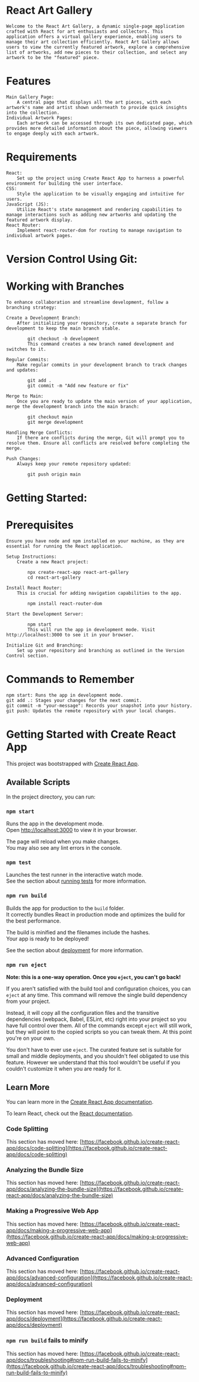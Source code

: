 # React Art Gallery
    Welcome to the React Art Gallery, a dynamic single-page application crafted with React for art enthusiasts and collectors. This application offers a virtual gallery experience, enabling users to manage their art collection efficiently. React Art Gallery allows users to view the currently featured artwork, explore a comprehensive list of artworks, add new pieces to their collection, and select any artwork to be the "featured" piece.



# Features
    Main Gallery Page: 
        A central page that displays all the art pieces, with each artwork's name and artist shown underneath to provide quick insights into the collection.
    Individual Artwork Pages: 
        Each artwork can be accessed through its own dedicated page, which provides more detailed information about the piece, allowing viewers to engage deeply with each artwork.



# Requirements
    React: 
        Set up the project using Create React App to harness a powerful environment for building the user interface.
    CSS: 
        Style the application to be visually engaging and intuitive for users.
    JavaScript (JS):
        Utilize React's state management and rendering capabilities to manage interactions such as adding new artworks and updating the featured artwork display.
    React Router: 
        Implement react-router-dom for routing to manage navigation to individual artwork pages.



# Version Control Using Git:
# Working with Branches
    To enhance collaboration and streamline development, follow a branching strategy:

    Create a Development Branch: 
        After initializing your repository, create a separate branch for development to keep the main branch stable.

            git checkout -b development
            This command creates a new branch named development and switches to it.

    Regular Commits: 
        Make regular commits in your development branch to track changes and updates:

            git add .
            git commit -m "Add new feature or fix"

    Merge to Main: 
        Once you are ready to update the main version of your application, merge the development branch into the main branch:

            git checkout main
            git merge development

    Handling Merge Conflicts: 
        If there are conflicts during the merge, Git will prompt you to resolve them. Ensure all conflicts are resolved before completing the merge.

    Push Changes: 
        Always keep your remote repository updated:

            git push origin main



# Getting Started:
# Prerequisites
    Ensure you have node and npm installed on your machine, as they are essential for running the React application.

    Setup Instructions:
        Create a new React project:

            npx create-react-app react-art-gallery
            cd react-art-gallery

    Install React Router: 
        This is crucial for adding navigation capabilities to the app.

            npm install react-router-dom
            
    Start the Development Server:

            npm start
            This will run the app in development mode. Visit http://localhost:3000 to see it in your browser.

    Initialize Git and Branching: 
        Set up your repository and branching as outlined in the Version Control section.

# Commands to Remember
    npm start: Runs the app in development mode.
    git add .: Stages your changes for the next commit.
    git commit -m "your-message": Records your snapshot into your history.
    git push: Updates the remote repository with your local changes.























# Getting Started with Create React App

This project was bootstrapped with [Create React App](https://github.com/facebook/create-react-app).

## Available Scripts

In the project directory, you can run:

### `npm start`

Runs the app in the development mode.\
Open [http://localhost:3000](http://localhost:3000) to view it in your browser.

The page will reload when you make changes.\
You may also see any lint errors in the console.

### `npm test`

Launches the test runner in the interactive watch mode.\
See the section about [running tests](https://facebook.github.io/create-react-app/docs/running-tests) for more information.

### `npm run build`

Builds the app for production to the `build` folder.\
It correctly bundles React in production mode and optimizes the build for the best performance.

The build is minified and the filenames include the hashes.\
Your app is ready to be deployed!

See the section about [deployment](https://facebook.github.io/create-react-app/docs/deployment) for more information.

### `npm run eject`

**Note: this is a one-way operation. Once you `eject`, you can't go back!**

If you aren't satisfied with the build tool and configuration choices, you can `eject` at any time. This command will remove the single build dependency from your project.

Instead, it will copy all the configuration files and the transitive dependencies (webpack, Babel, ESLint, etc) right into your project so you have full control over them. All of the commands except `eject` will still work, but they will point to the copied scripts so you can tweak them. At this point you're on your own.

You don't have to ever use `eject`. The curated feature set is suitable for small and middle deployments, and you shouldn't feel obligated to use this feature. However we understand that this tool wouldn't be useful if you couldn't customize it when you are ready for it.

## Learn More

You can learn more in the [Create React App documentation](https://facebook.github.io/create-react-app/docs/getting-started).

To learn React, check out the [React documentation](https://reactjs.org/).

### Code Splitting

This section has moved here: [https://facebook.github.io/create-react-app/docs/code-splitting](https://facebook.github.io/create-react-app/docs/code-splitting)

### Analyzing the Bundle Size

This section has moved here: [https://facebook.github.io/create-react-app/docs/analyzing-the-bundle-size](https://facebook.github.io/create-react-app/docs/analyzing-the-bundle-size)

### Making a Progressive Web App

This section has moved here: [https://facebook.github.io/create-react-app/docs/making-a-progressive-web-app](https://facebook.github.io/create-react-app/docs/making-a-progressive-web-app)

### Advanced Configuration

This section has moved here: [https://facebook.github.io/create-react-app/docs/advanced-configuration](https://facebook.github.io/create-react-app/docs/advanced-configuration)

### Deployment

This section has moved here: [https://facebook.github.io/create-react-app/docs/deployment](https://facebook.github.io/create-react-app/docs/deployment)

### `npm run build` fails to minify

This section has moved here: [https://facebook.github.io/create-react-app/docs/troubleshooting#npm-run-build-fails-to-minify](https://facebook.github.io/create-react-app/docs/troubleshooting#npm-run-build-fails-to-minify)
